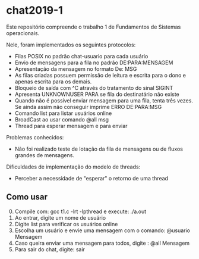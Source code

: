 # chat2019-1

Este repositório compreende o trabalho 1 de Fundamentos de Sistemas operacionais. 

Nele, foram implementados os seguintes protocolos:

- Filas POSIX no padrão chat-usuario para cada usuário
- Envio de mensagens para a fila no padrão DE:PARA:MENSAGEM
- Apresentação da mensagem no formato De: MSG
- As filas criadas possuem permissão de leitura e escrita para o dono e apenas escrita para os demais. 
- Bloqueio de saída com ^C através do tratamento do sinal SIGINT
- Apresenta  UNKNOWNUSER PARA se fila do destinatário não existe
- Quando não é possível enviar mensagem para uma fila, tenta três vezes. Se ainda assim não conseguir imprime ERRO DE:PARA:MSG
- Comando list para listar usuários online
- BroadCast ao usar comando @all msg 
- Thread para esperar mensagem e para enviar 

Problemas conhecidos: 

- Não foi realizado teste de lotação da fila de mensagens ou de fluxos grandes de mensagens.

Dificuldades de implementação do modelo de threads:

- Perceber a necessidade de "esperar" o retorno de uma thread

## Como usar 

0. Compile com: gcc t1.c -lrt -lpthread e execute: ./a.out 
1. Ao entrar, digite um nome de usuário
2. Digite list para verificar os usuários online
3. Escolha um usuário e envie uma mensagem com o comando: @usuario Mensagem
4. Caso queira enviar uma mensagem para todos, digite : @all Mensagem
5. Para sair do chat, digite: sair